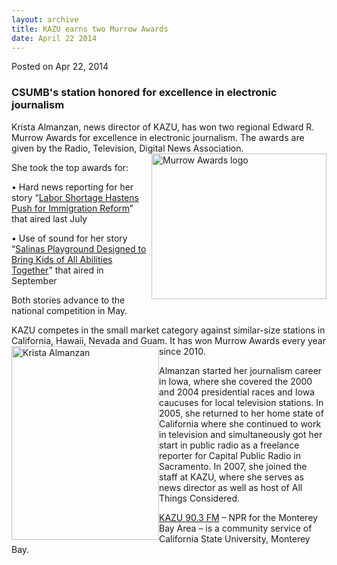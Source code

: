 ```yaml
---
layout: archive
title: KAZU earns two Murrow Awards
date: April 22 2014
---
```





<span class="date">Posted on Apr 22, 2014    </span>
<h3>CSUMB&apos;s station honored for excellence in electronic
journalism</h3>
<p>Krista Almanzan, news director of KAZU, has won two regional
Edward R. Murrow Awards for excellence in electronic journalism.
The awards are given by the Radio, Television, Digital News
Association.<img alt="Murrow Awards logo" src="http://news.csumb.edu/sites/default/files/65/attachments/news/images/murrow_award_2014.jpg" style="width:280px; height:233px; float:right"/></p>
<p>She took the top awards for:</p>
<p>&#x2022; Hard news reporting for her story &#x201C;<a href="http://kazu.org/post/labor-shortage-hastens-push-immigration-reform" rel="nofollow">Labor Shortage Hastens Push for Immigration
Reform</a>&#x201D; that aired last July</p>
<p>&#x2022; Use of sound for her story &#x201C;<a href="http://kazu.org/post/salinas-playground-designed-bring-kids-all-abilities-together" rel="nofollow">Salinas Playground Designed to Bring Kids of All
Abilities Together</a>&#x201D; that aired in September</p>
<p>Both stories advance to the national competition in May.</p>
<p>KAZU competes in the small market category against similar-size
stations in California, Hawaii, Nevada and Guam. It has won Murrow
Awards every year since 2010.&#xA0;<img alt="Krista Almanzan" src="http://news.csumb.edu/sites/default/files/65/attachments/news/images/almanzan.krista.jpg" style="width:236px; height:310px; float:left"/></p>
<p>Almanzan started her journalism career in Iowa, where she
covered the 2000 and 2004 presidential races and Iowa caucuses for
local television stations. In 2005, she returned to her home state
of California where she continued to work in television and
simultaneously got her start in public radio as a freelance
reporter for Capital Public Radio in Sacramento. In 2007, she
joined the staff at KAZU, where she serves as news director as well
as host of All Things Considered.</p>
<p><a href="http://kazu.org" rel="nofollow">KAZU 90.3 FM</a> &#x2013; NPR
for the Monterey Bay Area &#x2013; is a community service of California
State University, Monterey Bay.</p>





